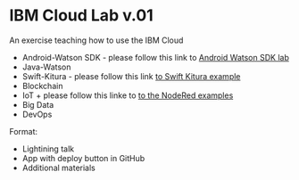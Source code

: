 # IBM Cloud Lab v.01
An exercise teaching how to use the IBM Cloud

- Android-Watson SDK - please follow this link to [Android Watson SDK lab](https://github.com/blumareks/2016androidwebcast)
- Java-Watson  
- Swift-Kitura - please follow this link [to Swift Kitura example](https://github.com/blumareks/next-killer-app-swift)
- Blockchain
- IoT + please follow this linke to [to the NodeRed examples](https://github.com/jeancarl/node-red-labs)
- Big Data
- DevOps

Format: 
- Lightining talk
- App with deploy button in GitHub 
- Additional materials

